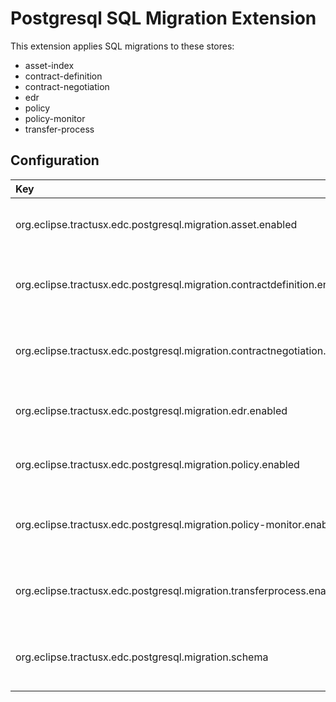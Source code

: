 # Postgresql SQL Migration Extension

This extension applies SQL migrations to these stores:

* asset-index
* contract-definition
* contract-negotiation
* edr
* policy
* policy-monitor
* transfer-process

## Configuration

| Key                                                                       | Description                                      | Mandatory | Default  |
|:--------------------------------------------------------------------------|:-------------------------------------------------|-----------|----------|
| org.eclipse.tractusx.edc.postgresql.migration.asset.enabled               | Enable migration for asset tables                |           | true     |
| org.eclipse.tractusx.edc.postgresql.migration.contractdefinition.enabled  | Enable migration for contract definition tables  |           | true     |
| org.eclipse.tractusx.edc.postgresql.migration.contractnegotiation.enabled | Enable migration for contract negotiation tables |           | true     |
| org.eclipse.tractusx.edc.postgresql.migration.edr.enabled                 | Enable migration for edr tables                  |           | true     |
| org.eclipse.tractusx.edc.postgresql.migration.policy.enabled              | Enable migration for policy tables               |           | true     |
| org.eclipse.tractusx.edc.postgresql.migration.policy-monitor.enabled      | Enable migration for policy monitor tables       |           | true     |
| org.eclipse.tractusx.edc.postgresql.migration.transferprocess.enabled     | Enable migration for transfer process tables     |           | true     |
| org.eclipse.tractusx.edc.postgresql.migration.schema                      | The DB schema to be used during migration        |           | "public" |
